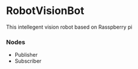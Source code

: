 # RobotVisionBot 
This intellegent vision robot based on Rasspberry pi

### Nodes
- Publisher
- Subscriber